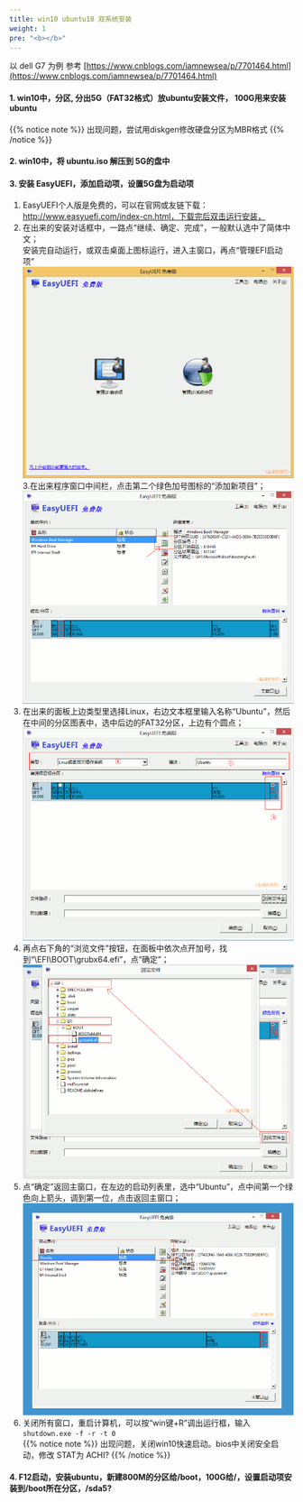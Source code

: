 ```yaml
---
title: win10 ubuntu18 双系统安装
weight: 1
pre: "<b></b>"
---
```


以 dell G7 为例
参考 [https://www.cnblogs.com/iamnewsea/p/7701464.html](https://www.cnblogs.com/iamnewsea/p/7701464.html)

#### 1. win10中，分区, 分出5G（FAT32格式）放ubuntu安装文件， 100G用来安装ubuntu   
{{% notice note %}} 
出现问题，尝试用diskgen修改硬盘分区为MBR格式
{{% /notice %}}
#### 2. win10中，将 ubuntu.iso 解压到 5G的盘中
#### 3. 安装 EasyUEFI，添加启动项，设置5G盘为启动项

1. EasyUEFI个人版是免费的，可以在官网或友链下载： http://www.easyuefi.com/index-cn.html，下载完后双击运行安装，
2. 在出来的安装对话框中，一路点“继续、确定、完成”，一般默认选中了简体中文；  
安装完自动运行，或双击桌面上图标运行，进入主窗口，再点“管理EFI启动项”
![b1win.png](b1win.png)
3.在出来程序窗口中间栏，点击第二个绿色加号图标的“添加新项目”；
![b2add.png](b2add.png)
4. 在出来的面板上边类型里选择Linux，右边文本框里输入名称“Ubuntu”，然后在中间的分区图表中，选中后边的FAT32分区，上边有个圆点；
![b3option.png](b3option.png)
5. 再点右下角的“浏览文件”按钮，在面板中依次点开加号，找到“\EFI\BOOT\grubx64.efi”，点“确定”；
![b4grub.png](b4grub.png)
6. 点“确定”返回主窗口，在左边的启动列表里，选中“Ubuntu”，点中间第一个绿色向上箭头，调到第一位，点击返回主窗口；
![b5up.png](b5up.png)  
7. 关闭所有窗口，重启计算机，可以按“win键+R”调出运行框，输入 `shutdown.exe -f -r -t 0`  
{{% notice note %}} 
出现问题，关闭win10快速启动。bios中关闭安全启动，修改 STAT为 ACHI? 
{{% /notice %}}

#### 4. F12启动，安装ubuntu，新建800M的分区给/boot，100G给/，设置启动项安装到/boot所在分区，/sda5?
        

 
